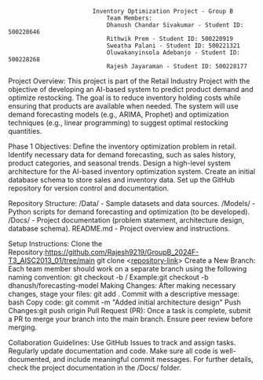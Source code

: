 							Inventory Optimization Project - Group B
								Team Members:
								Dhanush Chandar Sivakumar - Student ID: 500228646
								Rithwik Prem - Student ID: 500220919
								Sweatha Palani - Student ID: 500221321
								Oluwakanyinsola Adebanjo - Student ID: 500228268
								Rajesh Jayaraman - Student ID: 500228177

Project Overview:
This project is part of the Retail Industry Project with the objective of developing an AI-based system to predict product demand and optimize restocking. The goal is to reduce inventory holding costs while ensuring that products are available when needed. The system will use demand forecasting models (e.g., ARIMA, Prophet) and optimization techniques (e.g., linear programming) to suggest optimal restocking quantities.

Phase 1 Objectives:
Define the inventory optimization problem in retail.
Identify necessary data for demand forecasting, such as sales history, product categories, and seasonal trends.
Design a high-level system architecture for the AI-based inventory optimization system.
Create an initial database schema to store sales and inventory data.
Set up the GitHub repository for version control and documentation.


Repository Structure:
/Data/        - Sample datasets and data sources.
/Models/      - Python scripts for demand forecasting and optimization (to be developed).
/Docs/        - Project documentation (problem statement, architecture design, database schema).
README.md     - Project overview and instructions.

Setup Instructions:
Clone the Repository:https://github.com/Rajesh9219/GroupB_2024F-T3_AISC2013_01/tree/main
git clone <[repository-link](https://github.com/Rajesh9219/GroupB_2024F-T3_AISC2013_01/tree/main)>
Create a New Branch: Each team member should work on a separate branch using the following naming convention:
git checkout -b <team-member-name>/<feature-or-task>
Example:git checkout -b dhanush/forecasting-model
Making Changes:
After making necessary changes, stage your files:
git add .
Commit with a descriptive message:
bash
Copy code: git commit -m "Added initial architecture design"
Push Changes:git push origin <branch-name>
Pull Request (PR): Once a task is complete, submit a PR to merge your branch into the main branch. Ensure peer review before merging.

Collaboration Guidelines:
Use GitHub Issues to track and assign tasks.
Regularly update documentation and code.
Make sure all code is well-documented, and include meaningful commit messages.
For further details, check the project documentation in the /Docs/ folder.
